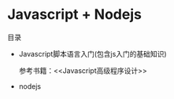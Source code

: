 # Javascript + Nodejs

目录
- Javascript脚本语言入门(包含js入门的基础知识)
  
  参考书籍：<<Javascript高级程序设计>> 

- nodejs



